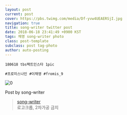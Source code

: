 ```yaml
---
layout: post
current: post
cover: https://pbs.twimg.com/media/Df-yvw4UEAERSjI.jpg
navigation: true
title: song-writer twitter post
date: 2018-06-18 23:41:49 +0900 KST
tags: 채영 song-writer photo
class: post-template
subclass: post tag-photo
author: auto-posting
---
```


```  
180618 tbs팩트인스타 1pic  
  
#프로미스나인 #이채영 #fromis_9  

```

![0](https://pbs.twimg.com/media/Df-yvw4UEAERSjI.jpg)


Post by song-writer

> [song-writer](https://twitter.com/970929_love)  
  로고크롭, 2차가공 금지